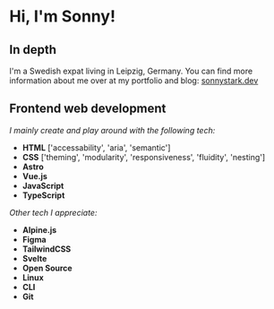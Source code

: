 # Hi, I'm Sonny!

## In depth

I'm a Swedish expat living in Leipzig, Germany.
You can find more information about me over at my portfolio and blog: [sonnystark.dev](https://sonnystark.dev)

## Frontend web development

*I mainly create and play around with the following tech:*
- **HTML** ['accessability', 'aria', 'semantic']
- **CSS** ['theming', 'modularity', 'responsiveness', 'fluidity', 'nesting']
- **Astro**
- **Vue.js**
- **JavaScript**
- **TypeScript**

*Other tech I appreciate:*
- **Alpine.js**
- **Figma**
- **TailwindCSS**
- **Svelte**
- **Open Source**
- **Linux**
- **CLI**
- **Git**
